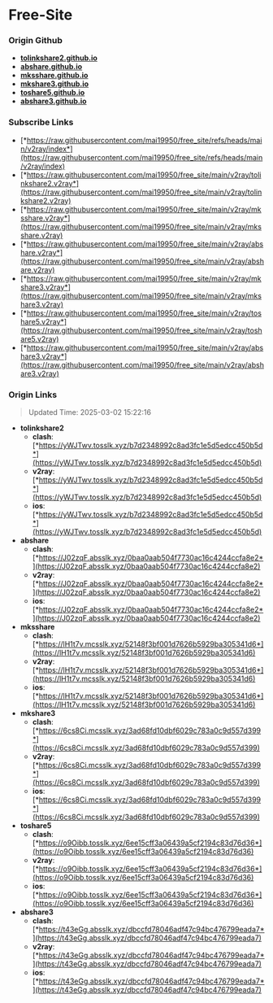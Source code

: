 # Free-Site

### Origin Github

- [**tolinkshare2.github.io**](https://github.com/tolinkshare2/tolinkshare2.github.io)
- [**abshare.github.io**](https://github.com/abshare/abshare.github.io)
- [**mksshare.github.io**](https://github.com/mksshare/mksshare.github.io)
- [**mkshare3.github.io**](https://github.com/mkshare3/mkshare3.github.io)
- [**toshare5.github.io**](https://github.com/toshare5/toshare5.github.io)
- [**abshare3.github.io**](https://github.com/abshare3/abshare3.github.io)

### Subscribe Links

- [*https://raw.githubusercontent.com/mai19950/free_site/refs/heads/main/v2ray/index*](https://raw.githubusercontent.com/mai19950/free_site/refs/heads/main/v2ray/index)
- [*https://raw.githubusercontent.com/mai19950/free_site/main/v2ray/tolinkshare2.v2ray*](https://raw.githubusercontent.com/mai19950/free_site/main/v2ray/tolinkshare2.v2ray)
- [*https://raw.githubusercontent.com/mai19950/free_site/main/v2ray/mksshare.v2ray*](https://raw.githubusercontent.com/mai19950/free_site/main/v2ray/mksshare.v2ray)
- [*https://raw.githubusercontent.com/mai19950/free_site/main/v2ray/abshare.v2ray*](https://raw.githubusercontent.com/mai19950/free_site/main/v2ray/abshare.v2ray)
- [*https://raw.githubusercontent.com/mai19950/free_site/main/v2ray/mkshare3.v2ray*](https://raw.githubusercontent.com/mai19950/free_site/main/v2ray/mkshare3.v2ray)
- [*https://raw.githubusercontent.com/mai19950/free_site/main/v2ray/toshare5.v2ray*](https://raw.githubusercontent.com/mai19950/free_site/main/v2ray/toshare5.v2ray)
- [*https://raw.githubusercontent.com/mai19950/free_site/main/v2ray/abshare3.v2ray*](https://raw.githubusercontent.com/mai19950/free_site/main/v2ray/abshare3.v2ray)

### Origin Links

> Updated Time: 2025-03-02 15:22:16

- **tolinkshare2**
  - **clash**: [*https://yWJTwv.tosslk.xyz/b7d2348992c8ad3fc1e5d5edcc450b5d*](https://yWJTwv.tosslk.xyz/b7d2348992c8ad3fc1e5d5edcc450b5d)
  - **v2ray**: [*https://yWJTwv.tosslk.xyz/b7d2348992c8ad3fc1e5d5edcc450b5d*](https://yWJTwv.tosslk.xyz/b7d2348992c8ad3fc1e5d5edcc450b5d)
  - **ios**: [*https://yWJTwv.tosslk.xyz/b7d2348992c8ad3fc1e5d5edcc450b5d*](https://yWJTwv.tosslk.xyz/b7d2348992c8ad3fc1e5d5edcc450b5d)
- **abshare**
  - **clash**: [*https://J02zqF.absslk.xyz/0baa0aab504f7730ac16c4244ccfa8e2*](https://J02zqF.absslk.xyz/0baa0aab504f7730ac16c4244ccfa8e2)
  - **v2ray**: [*https://J02zqF.absslk.xyz/0baa0aab504f7730ac16c4244ccfa8e2*](https://J02zqF.absslk.xyz/0baa0aab504f7730ac16c4244ccfa8e2)
  - **ios**: [*https://J02zqF.absslk.xyz/0baa0aab504f7730ac16c4244ccfa8e2*](https://J02zqF.absslk.xyz/0baa0aab504f7730ac16c4244ccfa8e2)
- **mksshare**
  - **clash**: [*https://lH1t7v.mcsslk.xyz/52148f3bf001d7626b5929ba305341d6*](https://lH1t7v.mcsslk.xyz/52148f3bf001d7626b5929ba305341d6)
  - **v2ray**: [*https://lH1t7v.mcsslk.xyz/52148f3bf001d7626b5929ba305341d6*](https://lH1t7v.mcsslk.xyz/52148f3bf001d7626b5929ba305341d6)
  - **ios**: [*https://lH1t7v.mcsslk.xyz/52148f3bf001d7626b5929ba305341d6*](https://lH1t7v.mcsslk.xyz/52148f3bf001d7626b5929ba305341d6)
- **mkshare3**
  - **clash**: [*https://6cs8Ci.mcsslk.xyz/3ad68fd10dbf6029c783a0c9d557d399*](https://6cs8Ci.mcsslk.xyz/3ad68fd10dbf6029c783a0c9d557d399)
  - **v2ray**: [*https://6cs8Ci.mcsslk.xyz/3ad68fd10dbf6029c783a0c9d557d399*](https://6cs8Ci.mcsslk.xyz/3ad68fd10dbf6029c783a0c9d557d399)
  - **ios**: [*https://6cs8Ci.mcsslk.xyz/3ad68fd10dbf6029c783a0c9d557d399*](https://6cs8Ci.mcsslk.xyz/3ad68fd10dbf6029c783a0c9d557d399)
- **toshare5**
  - **clash**: [*https://o9Oibb.tosslk.xyz/6ee15cff3a06439a5cf2194c83d76d36*](https://o9Oibb.tosslk.xyz/6ee15cff3a06439a5cf2194c83d76d36)
  - **v2ray**: [*https://o9Oibb.tosslk.xyz/6ee15cff3a06439a5cf2194c83d76d36*](https://o9Oibb.tosslk.xyz/6ee15cff3a06439a5cf2194c83d76d36)
  - **ios**: [*https://o9Oibb.tosslk.xyz/6ee15cff3a06439a5cf2194c83d76d36*](https://o9Oibb.tosslk.xyz/6ee15cff3a06439a5cf2194c83d76d36)
- **abshare3**
  - **clash**: [*https://t43eGg.absslk.xyz/dbccfd78046adf47c94bc476799eada7*](https://t43eGg.absslk.xyz/dbccfd78046adf47c94bc476799eada7)
  - **v2ray**: [*https://t43eGg.absslk.xyz/dbccfd78046adf47c94bc476799eada7*](https://t43eGg.absslk.xyz/dbccfd78046adf47c94bc476799eada7)
  - **ios**: [*https://t43eGg.absslk.xyz/dbccfd78046adf47c94bc476799eada7*](https://t43eGg.absslk.xyz/dbccfd78046adf47c94bc476799eada7)
